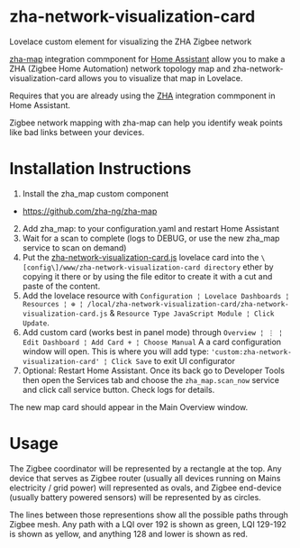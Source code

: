 # zha-network-visualization-card
Lovelace custom element for visualizing the ZHA Zigbee network

[zha-map](https://github.com/zha-ng/zha-map) integration commponent for [Home Assistant](https://www.home-assistant.io) allow you to make a ZHA (Zigbee Home Automation) network topology map and zha-network-visualization-card allows you to visualize that map in Lovelace.

Requires that you are already using the [ZHA](https://www.home-assistant.io/integrations/zha/) integration commponent in Home Assistant.

Zigbee network mapping with zha-map can help you identify weak points like bad links between your devices.

# Installation Instructions

1. Install the zha_map custom component
- https://github.com/zha-ng/zha-map
2. Add zha_map: to your configuration.yaml and restart Home Assistant
3. Wait for a scan to complete (logs to DEBUG, or use the new zha_map service to scan on demand)
4. Put the [zha-network-visualization-card.js](https://github.com/dmulcahey/zha-network-visualization-card) lovelace card into the `\[config\]/www/zha-network-visualization-card directory` ether by copying it there or by using the file editor to create it with a cut and paste of the content.
5. Add the lovelace resource with `Configuration ¦ Lovelace Dashboards ¦ Resources ¦ ⊕ ¦ /local/zha-network-visualization-card/zha-network-visualization-card.js` & `Resource Type JavaScript Module ¦ Click Update`.
6. Add custom card (works best in panel mode) through `Overview ¦ ⋮ ¦ Edit Dashboard ¦ Add Card + ¦ Choose Manual` A a card configuration window will open. This is where you will add type: `'custom:zha-network-visualization-card' ¦ Click Save` to exit UI configurator
7. Optional: Restart Home Assistant. Once its back go to Developer Tools then open the Services tab and choose the `zha_map.scan_now` service and click call service button. Check logs for details.

The new map card should appear in the Main Overview window.

# Usage
The Zigbee coordinator will be represented by a rectangle at the top. Any device that serves as Zigbee router (usually all devices running on Mains electricity / grid power) will represented as ovals, and Zigbee end-device (usually battery powered sensors) will be represented by as circles.

The lines between those representions show all the possible paths through Zigbee mesh. Any path with a LQI over 192 is shown as green, LQI 129-192 is shown as yellow, and anything 128 and lower is shown as red.
